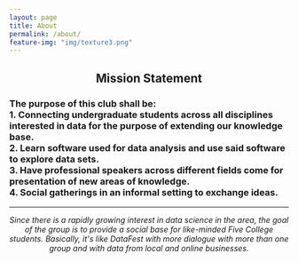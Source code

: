 ```yaml
---
layout: page
title: About
permalink: /about/
feature-img: "img/texture3.png"
---
```



<center><h2>
Mission Statement
</h2></center>

<h3>
The purpose of this club shall be:
<br>
1. Connecting undergraduate students across all disciplines interested in data for the purpose of extending our knowledge base. <br>
2. Learn software used for data analysis and use said software to explore data sets.
<br>
3. Have professional speakers across different fields come for presentation of new areas of knowledge. 
<br>
4. Social gatherings in an informal setting to exchange ideas. 
<br>
</h3>

---
  
<center><i>
Since there is a rapidly growing interest in data science in the area, the goal of the group is to provide a social base for like-minded Five College students. Basically, it's like DataFest with more dialogue with more than one group and with data from local and online businesses.
</i></center>


